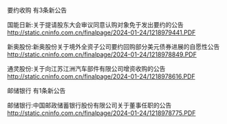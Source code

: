 要约收购 有3条新公告 

国能日新:关于提请股东大会审议同意认购对象免于发出要约的公告 http://static.cninfo.com.cn/finalpage/2024-01-24/1218979441.PDF 

新奥股份:新奥股份关于境外全资子公司要约回购部分美元债券进展的自愿性公告 http://static.cninfo.com.cn/finalpage/2024-01-24/1218978849.PDF 

通灵股份:关于向江苏江洲汽车部件有限公司增资收购的公告 http://static.cninfo.com.cn/finalpage/2024-01-24/1218978616.PDF 

邮储银行 有1条新公告 

邮储银行:中国邮政储蓄银行股份有限公司关于董事任职的公告 http://static.cninfo.com.cn/finalpage/2024-01-24/1218978775.PDF 

